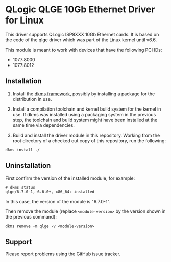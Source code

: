 # QLogic QLGE 10Gb Ethernet Driver for Linux

This driver supports QLogic ISP8XXX 10Gb Ethernet cards. It is based on the
code of the qlge driver which was part of the Linux kernel until v6.6.

This module is meant to work with devices that have the following PCI IDs:
* 1077:8000
* 1077:8012

## Installation

1. Install the [dkms framework](https://github.com/dell/dkms), possibly by
   installing a package for the distribution in use.

2. Install a compilation toolchain and kernel build system for the kernel in
   use. If dkms was installed using a packaging system in the previous step,
   the toolchain and build system might have been installed at the same time
   via dependencies.

3. Build and install the driver module in this repository. Working from the
   root directory of a checked out copy of this repository, run the following:
```
dkms install ./
```

## Uninstallation

First confirm the version of the installed module, for example:
```
# dkms status
qlge/6.7.0-1, 6.6.0+, x86_64: installed
```
In this case, the version of the module is "6.7.0-1".

Then remove the module (replace `<module-version>` by the version shown in the previous
command):
```
dkms remove -m qlge -v <module-version>
```

## Support

Please report problems using the GitHub issue tracker.
